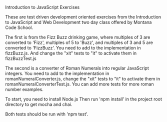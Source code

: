 Introduction to JavaScript Exercises

These are test driven development oriented exercises from the
Introduction to JavaScript and Web Development two day class
offered by Montana Code School.

The first is from the Fizz Buzz drinking game, where multiples
of 3 are converted to 'Fizz', multiples of 5 to 'Buzz', and multiples
of 3 and 5 are converted to 'FizzBuzz'. You need to add to the implementation
in fizzBuzz.js. And change the "xit" tests to "it" to activate them in
fizzBuzzTest.js

The second is a converter of Roman Numerals into regular JavaScript
integers. You need to add to the implementation in romanNumeralConverter.js,
change the "xit" tests to "it" to activate them in romanNumeralConverterTest.js.
You can add more tests for more roman number examples.

To start, you need to install Node.js
Then run 'npm install' in the project root directory to get mocha and chai.

Both tests should be run with 'npm test'.
